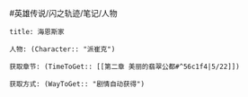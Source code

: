 #英雄传说/闪之轨迹/笔记/人物
```ad-note
title: 海恩斯家

人物: (Character:: "派崔克")

获取章节: (TimeToGet:: [[第二章 美丽的翡翠公都#^56c1f4|5/22]])

获取方式: (WayToGet:: "剧情自动获得")

```
